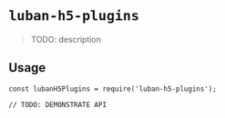 <!--
 * @author: Mater
 * @Email: bxh8640@gmail.com
 * @Date: 2020-12-03 11:33:24
 * @LastEditTime: 2020-12-03 18:21:14
 * @Description: 
-->
# `luban-h5-plugins`

> TODO: description

## Usage

```
const lubanH5Plugins = require('luban-h5-plugins');

// TODO: DEMONSTRATE API
```
